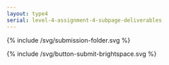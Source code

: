 ```yaml
---
layout: type4
serial: level-4-assignment-4-subpage-deliverables
---
```


{% include /svg/submission-folder.svg %}

{% include /svg/button-submit-brightspace.svg %}